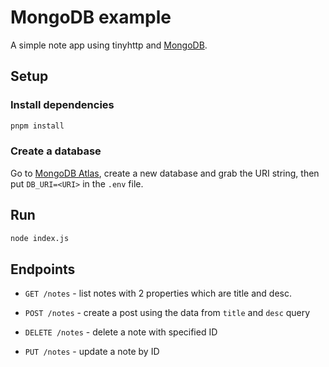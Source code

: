 # MongoDB example

A simple note app using tinyhttp and [MongoDB](https://www.mongodb.com).

## Setup

### Install dependencies

```sh
pnpm install
```

### Create a database

Go to [MongoDB Atlas](https://www.mongodb.com/cloud/atlas), create a new database and grab the URI string, then put `DB_URI=<URI>` in the `.env` file.

## Run

```sh
node index.js
```

## Endpoints

- `GET /notes` - list notes with 2 properties which are title and desc.

- `POST /notes` - create a post using the data from `title` and `desc` query

- `DELETE /notes` - delete a note with specified ID

- `PUT /notes` - update a note by ID
